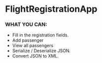 # FlightRegistrationApp
### WHAT YOU CAN:
* Fill in the registration fields.
* Add passenger
* View all passengers
* Serialize / Deserialize JSON.
* Convert JSON to XML. 
